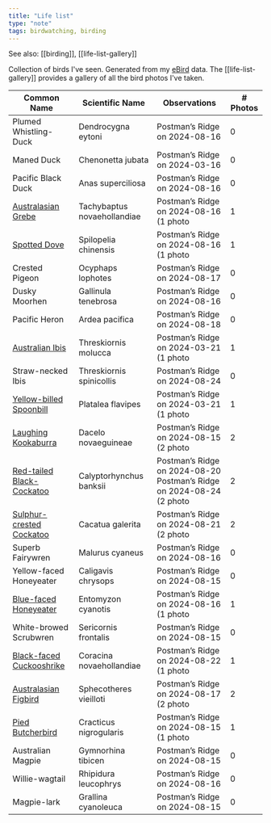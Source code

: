 ```yaml
---
title: "Life list"
type: "note"
tags: birdwatching, birding
---
```


See also: [[birding]], [[life-list-gallery]]

Collection of birds I've seen. Generated from my [eBird](https://ebird.org) data. The [[life-list-gallery]] provides a gallery of all the bird photos I've taken.

| Common Name | Scientific Name | Observations | # Photos |
| -------------|-----------------|----------| ----- |
| Plumed Whistling-Duck | Dendrocygna eytoni |  Postman’s Ridge on 2024-08-16<br /> | 0 | 
| Maned Duck | Chenonetta jubata |  Postman’s Ridge on 2024-03-16<br /> | 0 | 
| Pacific Black Duck | Anas superciliosa |  Postman’s Ridge on 2024-08-16<br /> | 0 | 
| [Australasian Grebe](./australasianGrebe.md) | Tachybaptus novaehollandiae |  Postman’s Ridge on 2024-08-16 (1 photo<br /> | 1 | 
| [Spotted Dove](./spottedDove.md) | Spilopelia chinensis |  Postman’s Ridge on 2024-08-16 (1 photo<br /> | 1 | 
| Crested Pigeon | Ocyphaps lophotes |  Postman’s Ridge on 2024-08-17<br /> | 0 | 
| Dusky Moorhen | Gallinula tenebrosa |  Postman’s Ridge on 2024-08-16<br /> | 0 | 
| Pacific Heron | Ardea pacifica |  Postman’s Ridge on 2024-08-18<br /> | 0 | 
| [Australian Ibis](./australianIbis.md) | Threskiornis molucca |  Postman’s Ridge on 2024-03-21 (1 photo<br /> | 1 | 
| Straw-necked Ibis | Threskiornis spinicollis |  Postman’s Ridge on 2024-08-24<br /> | 0 | 
| [Yellow-billed Spoonbill](./yellowbilledSpoonbill.md) | Platalea flavipes |  Postman’s Ridge on 2024-03-21 (1 photo<br /> | 1 | 
| [Laughing Kookaburra](./laughingKookaburra.md) | Dacelo novaeguineae |  Postman’s Ridge on 2024-08-15 (2 photo<br /> | 2 | 
| [Red-tailed Black-Cockatoo](./redtailedBlackCockatoo.md) | Calyptorhynchus banksii |  Postman’s Ridge on 2024-08-20<br /> Postman’s Ridge on 2024-08-24 (2 photo<br /> | 2 | 
| [Sulphur-crested Cockatoo](./sulphurcrestedCockatoo.md) | Cacatua galerita |  Postman’s Ridge on 2024-08-21 (2 photo<br /> | 2 | 
| Superb Fairywren | Malurus cyaneus |  Postman’s Ridge on 2024-08-16<br /> | 0 | 
| Yellow-faced Honeyeater | Caligavis chrysops |  Postman’s Ridge on 2024-08-15<br /> | 0 | 
| [Blue-faced Honeyeater](./bluefacedHoneyeater.md) | Entomyzon cyanotis |  Postman’s Ridge on 2024-08-16 (1 photo<br /> | 1 | 
| White-browed Scrubwren | Sericornis frontalis |  Postman’s Ridge on 2024-08-15<br /> | 0 | 
| [Black-faced Cuckooshrike](./blackfacedCuckooshrike.md) | Coracina novaehollandiae |  Postman’s Ridge on 2024-08-22 (1 photo<br /> | 1 | 
| [Australasian Figbird](./australasianFigbird.md) | Sphecotheres vieilloti |  Postman’s Ridge on 2024-08-17 (2 photo<br /> | 2 | 
| [Pied Butcherbird](./piedButcherbird.md) | Cracticus nigrogularis |  Postman’s Ridge on 2024-08-15 (1 photo<br /> | 1 | 
| Australian Magpie | Gymnorhina tibicen |  Postman’s Ridge on 2024-08-15<br /> | 0 | 
| Willie-wagtail | Rhipidura leucophrys |  Postman’s Ridge on 2024-08-16<br /> | 0 | 
| Magpie-lark | Grallina cyanoleuca |  Postman’s Ridge on 2024-08-15<br /> | 0 | 
